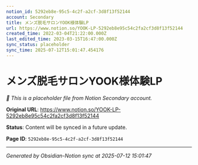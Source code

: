 ```yaml
---
notion_id: 5292eb8e-95c5-4c2f-a2cf-3d8f13f52144
account: Secondary
title: メンズ脱毛サロンYOOK様体験LP
url: https://www.notion.so/YOOK-LP-5292eb8e95c54c2fa2cf3d8f13f52144
created_time: 2022-03-04T21:22:00.000Z
last_edited_time: 2023-03-15T16:47:00.000Z
sync_status: placeholder
sync_time: 2025-07-12T15:01:47.454176
---
```


# メンズ脱毛サロンYOOK様体験LP

*🔄 This is a placeholder file from Notion Secondary account.*

**Original URL**: https://www.notion.so/YOOK-LP-5292eb8e95c54c2fa2cf3d8f13f52144

**Status**: Content will be synced in a future update.

**Page ID**: `5292eb8e-95c5-4c2f-a2cf-3d8f13f52144`

---

*Generated by Obsidian-Notion sync at 2025-07-12 15:01:47*
